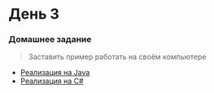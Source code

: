 # День 3

### Домашнее задание

> Заставить пример работать на своём компьютере

- [Реализация на Java](Java "Реализация на Java")
- [Реализация на C#](C%23 "Реализация на C#")